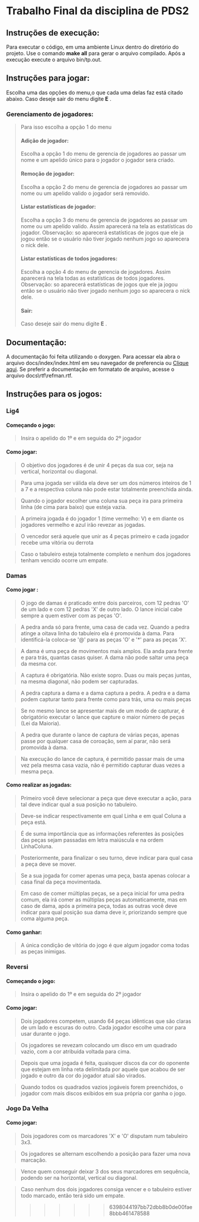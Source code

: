# Trabalho Final da disciplina de PDS2
## Instruções de execução:
Para executar o código, em uma ambiente Linux dentro do diretório do projeto. Use o comando **make all** para gerar o arquivo compilado. Após a execução execute o arquivo bin/tp.out.

## Instruções para jogar:
Escolha uma das opções do menu,o que cada uma delas faz está citado abaixo. Caso deseje sair do menu digite **E** .
### Gerenciamento de jogadores:
>Para isso escolha a opção 1 do menu
> #### Adição de jogador:
> Escolha a opção 1 do menu de gerencia de jogadores ao passar um nome e um apelido único para o jogador o jogador sera criado.
>#### Remoção de jogador:
>  Escolha a opção 2 do menu de gerencia de jogadores ao passar um nome ou um apelido valido o jogador será removido.
>#### Listar estatísticas de jogador:
>  Escolha a opção 3 do menu de gerencia de jogadores ao passar um nome ou um apelido valido. Assim aparecerá na tela as estatísticas do jogador. Observação: so aparecerá estatísticas de jogos que ele ja jogou então   se o usuário não tiver jogado nenhum jogo so aparecera o nick dele.
>#### Listar estatísticas de todos jogadores:
>  Escolha a opção 4 do menu de gerencia de jogadores. Assim aparecerá na tela todas as estatísticas de todos jogadores. Observação: so aparecerá estatísticas de jogos que ele ja jogou então se o usuário não tiver jogado nenhum jogo so aparecera o nick dele.
>#### Sair:
> Caso deseje sair do menu digite **E** .
 
## Documentação:
A documentação foi feita utilizando o doxygen. Para acessar ela abra o arquivo docs/index/index.html em seu navegador de preferencia ou [Clique  aqui](https://drefus.github.io/PDS2-Trabalho-Final/index/index.html). Se preferir a documentação em formatato de arquivo, acesse o arquivo docs\rtf\refman.rtf.

## Instruções para os jogos:

### Lig4

#### Começando o jogo:
>Insira o apelido do 1º e em seguida do 2º jogador

#### Como jogar: 
>O objetivo dos jogadores é de unir 4 peças da sua cor, seja na vertical, horizontal ou diagonal.

>Para uma jogada ser válida ela deve ser um dos números inteiros de 1 a 7 e a respectiva coluna não pode estar totalmente preenchida ainda.

>Quando o jogador escolher uma coluna sua peça ira para primeira linha (de cima para baixo) que esteja vazia.

>A primeira jogada é do jogador 1 (time vermelho: V) e em diante os jogadores vermelho e azul irão revezar as jogadas.

>O vencedor será aquele que unir as 4 peças primeiro e cada jogador recebe uma vitória ou derrota

>Caso o tabuleiro esteja totalmente completo e nenhum dos jogadores tenham vencido ocorre um empate.

### Damas

#### Como jogar :
>O jogo de damas é praticado entre dois parceiros, com 12 pedras 'O' de um lado e com 12 pedras 'X' de outro lado. O lance inicial cabe sempre a quem estiver com as peças 'O'.

>A pedra anda só para frente, uma casa de cada vez. Quando a pedra atinge a oitava linha do tabuleiro ela é promovida à dama. Para identificá-la coloca-se '@' para as peças 'O' e '*' para as peças 'X'.

>A dama é uma peça de movimentos mais amplos. Ela anda para frente e para trás, quantas casas quiser. A dama não pode saltar uma peça da mesma cor.

>A captura é obrigatória. Não existe sopro. Duas ou mais peças juntas, na mesma diagonal, não podem ser capturadas.

>A pedra captura a dama e a dama captura a pedra. A pedra e a dama podem capturar tanto para frente como para trás, uma ou mais peças

>Se no mesmo lance se apresentar mais de um modo de capturar, é obrigatório executar o lance que capture o maior número de peças (Lei da Maioria).

>A pedra que durante o lance de captura de várias peças, apenas passe por qualquer casa de coroação, sem aí parar, não será promovida à dama.

>Na execução do lance de captura, é permitido passar mais de uma vez pela mesma casa vazia, não é permitido capturar duas vezes a mesma peça.

#### Como realizar as jogadas:
>Primeiro você deve selecionar a peça que deve executar a ação, para tal deve indicar qual a sua posição no tabuleiro.

>Deve-se indicar respectivamente em qual Linha e em qual Coluna a peça está.

>É de suma importância que as informações referentes às posições das peças sejam passadas em letra maiúscula e na ordem LinhaColuna.

>Posteriormente, para finalizar o seu turno, deve indicar para qual casa a peça deve se mover.

>Se a sua jogada for comer apenas uma peça, basta apenas colocar a casa final da peça movimentada.

>Em caso de comer múltiplas peças, se a peça inicial for uma pedra comum, ela irá comer as múltiplas peças automaticamente, mas em caso de dama, após a primeira peça, todas as outras você deve indicar para qual posição sua dama deve ir, priorizando sempre que coma alguma peça.

#### Como ganhar:
>A única condição de vitória do jogo é que algum jogador coma todas as peças inimigas.

### Reversi

#### Começando o jogo:
>Insira o apelido do 1º e em seguida do 2º jogador

#### Como jogar:
>Dois jogadores competem, usando 64 peças idênticas que são claras de um lado e escuras do outro. Cada jogador escolhe uma cor para usar durante o jogo. 

>Os jogadores se revezam colocando um disco em um quadrado vazio, com a cor atribuída voltada para cima. 

>Depois que uma jogada é feita, quaisquer discos da cor do oponente que estejam em linha reta delimitada por aquele que acabou de ser jogado e outro da cor do jogador atual são virados. 

>Quando todos os quadrados vazios jogáveis ​​forem preenchidos, o jogador com mais discos exibidos em sua própria cor ganha o jogo.

### Jogo Da Velha

#### Como jogar:
>Dois jogadores com os marcadores 'X' e 'O' disputam num tabuleiro 3x3.

>Os jogadores se alternam escolhendo a posição para fazer uma nova marcação.

>Vence quem conseguir deixar 3 dos seus marcadores em sequência, podendo ser na horizontal, vertical ou diagonal.

>Caso nenhum dos dois jogadores consiga vencer e o tabuleiro estiver todo marcado, então terá sido um empate.
>>>>>>> 6398044197bb72dbb8b0de00fae8bbb461478588
